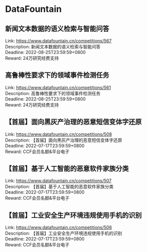 # DataFountain



## 新闻文本数据的语义检索与智能问答

Link: https://www.datafountain.cn/competitions/567  
Description: 新闻文本数据的语义检索与智能问答  
Deadline: 2022-08-25T23:59:59+0800  
Reward: 24万研究经费支持  


## 高鲁棒性要求下的领域事件检测任务

Link: https://www.datafountain.cn/competitions/561  
Description: 高鲁棒性要求下的领域事件检测任务  
Deadline: 2022-08-25T23:59:59+0800  
Reward: 24万研究经费支持  


## 【首届】面向黑灰产治理的恶意短信变体字还原

Link: https://www.datafountain.cn/competitions/508  
Description: 【首届】面向黑灰产治理的恶意短信变体字还原  
Deadline: 2022-07-17T23:59:59+0800  
Reward: CCF会员名额&平台电子  


## 【首届】基于人工智能的恶意软件家族分类

Link: https://www.datafountain.cn/competitions/507  
Description: 【首届】基于人工智能的恶意软件家族分类  
Deadline: 2022-07-17T23:59:59+0800  
Reward: CCF会员名额&平台电子  


## 【首届】工业安全生产环境违规使用手机的识别

Link: https://www.datafountain.cn/competitions/506  
Description: 【首届】工业安全生产环境违规使用手机的识别  
Deadline: 2022-07-17T23:59:59+0800  
Reward: CCF会员名额&平台电子  

